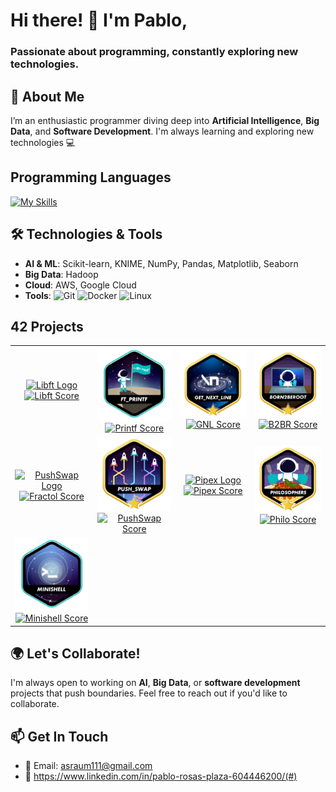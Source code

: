 # Hi there! 👋 I'm Pablo,

### Passionate about programming, constantly exploring new technologies. 

## 🚀 About Me
I’m an enthusiastic programmer diving deep into **Artificial Intelligence**, **Big Data**, and **Software Development**. I'm always learning and exploring new technologies 💻

## Programming Languages
<a href="https://github.com/PabloRP111/PabloRP111">
    <img src="https://skillicons.dev/icons?i=python,c,cpp,java" alt="My Skills">
</a>

## 🛠️ Technologies & Tools
- **AI & ML**: Scikit-learn, KNIME, NumPy, Pandas, Matplotlib, Seaborn
- **Big Data**: Hadoop
- **Cloud**: AWS, Google Cloud  
- **Tools**:  ![Git](https://img.shields.io/static/v1?label=&message=Git&color=F05032&logo=git&logoColor=white) ![Docker](https://img.shields.io/static/v1?label=&message=Docker&color=2496ED&logo=docker&logoColor=white) ![Linux](https://img.shields.io/static/v1?label=&message=Linux&color=FCC624&logo=linux&logoColor=black)

## 42 Projects

<table style="margin: auto;">
    <tr>
        <td style="text-align: center;">
            <a href="https://github.com/PabloRP111/42Libft">
                <img src="https://raw.githubusercontent.com/ayogun/42-project-badges/main/badges/libftm.png" alt="Libft Logo">
                <br>
                <img src="https://img.shields.io/badge/Score-125%2F100-brightgreen" alt="Libft Score">
            </a>
        </td>
        <td style="text-align: center;">
            <a href="https://github.com/PabloRP111/42Printf">
                <img src="https://raw.githubusercontent.com/mcombeau/mcombeau/main/42_badges/ft_printfe.png" alt="Printf Logo">
                <br>
                <img src="https://img.shields.io/badge/Score-100%2F100-brightgreen" alt="Printf Score">
            </a>
        </td>
        <td style="text-align: center;">
            <a href="https://github.com/PabloRP111/42GNL">
                <img src="https://raw.githubusercontent.com/mcombeau/mcombeau/main/42_badges/get_next_linem.png" alt="GNL Logo">
                <br>
                <img src="https://img.shields.io/badge/Score-125%2F100-brightgreen" alt="GNL Score">
            </a>
        </td>
        <td style="text-align: center;">
            <a href="https://github.com/PabloRP111/42Born2beroot">
                <img src="https://raw.githubusercontent.com/mcombeau/mcombeau/main/42_badges/born2berootm.png" alt="B2BR Logo">
                <br>
                <img src="https://img.shields.io/badge/Score-125%2F100-brightgreen" alt="B2BR Score">
            </a>
        </td>
    </tr>
    <tr>
        <td style="text-align: center;">
            <a href="https://github.com/PabloRP111/42SoLong">
                <img src="https://github.com/ayogun/42-project-badges/blob/main/badges/so_longe.png" alt="PushSwap Logo">
                <br>
                <img src="https://img.shields.io/badge/Score-115%2F100-brightgreen" alt="Fractol Score">
            </a>
        </td>
        <td style="text-align: center;">
            <a href="https://github.com/PabloRP111/42PushSwap">
                <img src="https://raw.githubusercontent.com/mcombeau/mcombeau/main/42_badges/push_swapm.png" alt="PushSwap Logo">
                <br>
                <img src="https://img.shields.io/badge/Score-125%2F100-brightgreen" alt="PushSwap Score">
            </a>
        </td>
        <td style="text-align: center;">
            <a href="https://github.com/PabloRP111/42Pipex">
                <img src="https://github.com/ayogun/42-project-badges/blob/main/badges/pipexm.png" alt="Pipex Logo">
                <br>
                <img src="https://img.shields.io/badge/Score-125%2F100-brightgreen" alt="Pipex Score">
            </a>
        </td>
        <td style="text-align: center;">
            <a href="https://github.com/PabloRP111/42Philo.git">
                <img src="https://github.com/mcombeau/mcombeau/blob/main/42_badges/philosophersm.png?raw=true" alt="Philo Logo">
                <br>
                <img src="https://img.shields.io/badge/Score-125%2F100-brightgreen" alt="Philo Score">
            </a>
        </td>
    </tr>
    <tr>
        <td style="text-align: center;">
            <a href="https://github.com/PabloRP111/42Minishell">
                <img src="https://github.com/mcombeau/mcombeau/blob/main/42_badges/minishelle.png?raw=true" alt="Minishell Logo">
                <br>
                <img src="https://img.shields.io/badge/Score-109%2F100-brightgreen" alt="Minishell Score">
            </a>
        </td>
</table>

## 🌍 Let's Collaborate!
I'm always open to working on **AI**, **Big Data**, or **software development** projects that push boundaries. Feel free to reach out if you'd like to collaborate.

## 📫 Get In Touch
- 📧 Email: asraum111@gmail.com  
- 🔗 https://www.linkedin.com/in/pablo-rosas-plaza-604446200/(#)  

